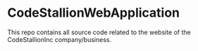# CodeStallionWebApplication
This repo contains all source code related to the website of the CodeStallionInc company/business.
